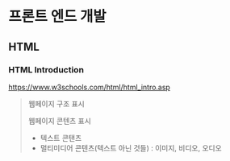 # 프론트 엔드 개발

## HTML

### HTML Introduction
https://www.w3schools.com/html/html_intro.asp

> 웹페이지 구조 표시
> 
> 웹페이지 콘텐츠 표시
> - 텍스트 콘탠츠
> - 멀티미디어 콘텐츠(텍스트 아닌 것들) : 이미지, 비디오, 오디오
> 
